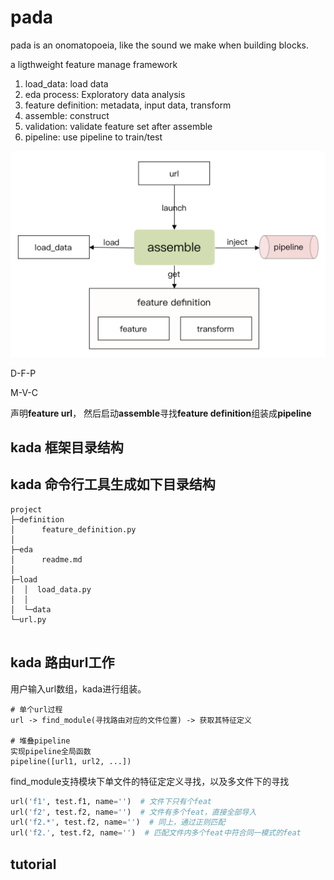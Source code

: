 # pada

pada is an onomatopoeia, like the sound we make when building blocks.

a ligthweight feature manage framework

1. load_data: load data
2. eda process: Exploratory data analysis
3. feature definition: metadata, input data, transform
4. assemble: construct
5. validation: validate feature set after assemble
6. pipeline: use pipeline to train/test 

![](kada.png)


D-F-P

M-V-C


声明**feature url**， 然后启动**assemble**寻找**feature definition**组装成**pipeline**

## kada 框架目录结构


## kada 命令行工具生成如下目录结构

```
project
├─definition
│      feature_definition.py
│
├─eda
│      readme.md
│
├─load
│  │  load_data.py
│  │
│  └─data
└─url.py 
       
```

## kada 路由url工作
用户输入url数组，kada进行组装。


```
# 单个url过程
url -> find_module(寻找路由对应的文件位置) -> 获取其特征定义

# 堆叠pipeline
实现pipeline全局函数
pipeline([url1, url2, ...])
```

find_module支持模块下单文件的特征定定义寻找，以及多文件下的寻找
``` python 
url('f1', test.f1, name='')  # 文件下只有个feat
url('f2', test.f2, name='')  # 文件有多个feat，直接全部导入
url('f2.*', test.f2, name='')  # 同上，通过正则匹配
url('f2.', test.f2, name='')  # 匹配文件内多个feat中符合同一模式的feat
```

## tutorial

